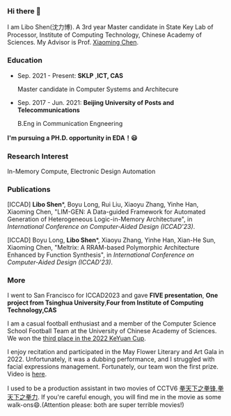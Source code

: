 ### Hi there 👋

<!--
**BUPTslb/BUPTslb** is a ✨ _special_ ✨ repository because its `README.md` (this file) appears on your GitHub profile.

Here are some ideas to get you started:

- 🔭 I’m currently working on ...
- 🌱 I’m currently learning ...
- 👯 I’m looking to collaborate on ...
- 🤔 I’m looking for help with ...
- 💬 Ask me about ...
- 📫 How to reach me: ...
- 😄 Pronouns: ...
- ⚡ Fun fact: ...
-->
I am Libo Shen(沈力博). A 3rd year Master candidate in State Key Lab of Processor, Institute of Computing Technology, Chinese Academy of Sciences. My Advisor is Prof. [Xiaoming Chen](https://people.ucas.edu.cn/~chenxm). 

### Education
- Sep. 2021 - Present: **SKLP** ,**ICT, CAS**

  Master candidate in Computer Systems and Architecure

- Sep. 2017 - Jun. 2021: **Beijing University of Posts and Telecommunications**

  B.Eng in Communication Engneering

**I'm pursuing a PH.D. opportunity in EDA！😃**

### Research Interest
In-Memory Compute, Electronic Design Automation

### Publications
[ICCAD] **Libo Shen***, Boyu Long, Rui Liu, Xiaoyu Zhang, Yinhe Han, Xiaoming Chen, "LIM-GEN: A Data-guided Framework for Automated Generation of Heterogeneous Logic-in-Memory Architecture", in *International Conference on Computer-Aided Design (ICCAD'23)*.

[ICCAD] Boyu Long, **Libo Shen***, Xiaoyu Zhang, Yinhe Han, Xian-He Sun, Xiaoming Chen, "Meltrix: A RRAM-based Polymorphic Architecture Enhanced by Function Synthesis", in *International Conference on Computer-Aided Design (ICCAD'23)*.

### More
I went to San Francisco for ICCAD2023 and gave **FIVE presentation**, **One project from Tsinghua University**,**Four from Institute of Computing Technology,CAS**

I am a casual football enthusiast and a member of the Computer Science School Football Team at the University of Chinese Academy of Sciences. We won the [third place in the 2022 KeYuan Cup](https://mp.weixin.qq.com/s?__biz=MzAwOTU0MjUyMQ==&mid=2650499392&idx=2&sn=7f4c5e69d89c94bd7265097b1285d059&chksm=8351c756b4264e407f23900812dd666b77d7dd4fea773a10d2b210dbd2e185ff506b6a4c5370&scene=27).

I enjoy recitation and participated in the May Flower Literary and Art Gala in 2022. Unfortunately, it was a dubbing performance, and I struggled with facial expressions management. Fortunately, our team won the first prize. Video is [here](https://www.bilibili.com/video/av811404763/?vd_source=1920e32e7644aafe109ad2f9ec08c4a9).

I used to be a production assistant in two movies of CCTV6 [拳天下之拳锋](https://movie.douban.com/subject/35314511/),[拳天下之拳力](https://movie.douban.com/subject/35314509/). If you're careful enough, you will find me in the movie as some walk-ons😄.(Attention please: both are super terrible movies!)


